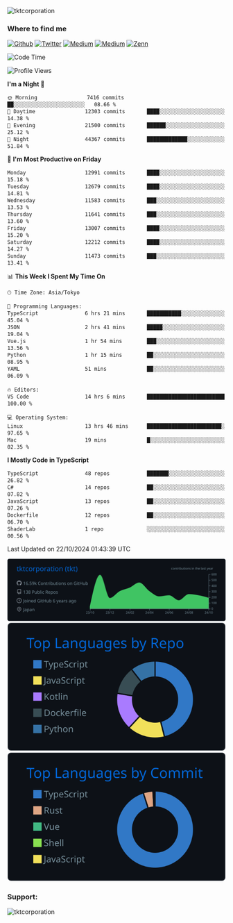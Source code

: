 <p align="left"> <img src="https://komarev.com/ghpvc/?username=tktcorporation&label=Profile%20views&color=0e75b6&style=flat" alt="tktcorporation" /> </p>

<h3>Where to find me</h3>
<p>
<a href="https://github.com/tktcorporation" target="_blank"><img alt="Github" src="https://img.shields.io/badge/GitHub-%2312100E.svg?&style=for-the-badge&logo=Github&logoColor=white" /></a>
<a href="https://twitter.com/tktcorporation" target="_blank"><img alt="Twitter" src="https://img.shields.io/badge/twitter-%231DA1F2.svg?&style=for-the-badge&logo=twitter&logoColor=white" /></a>
<a href="https://www.linkedin.com/in/tktcorporation" target="_blank"><img alt="Medium" src="https://img.shields.io/badge/linkdin-0a66c2.svg?&style=for-the-badge&logo=linkedin&logoColor=white" /></a>
<a href="https://qiita.com/tktcorporation" target="_blank"><img alt="Medium" src="https://img.shields.io/badge/qiita-55C500.svg?&style=for-the-badge&logo=qiita&logoColor=white" /></a>
<a href="https://zenn.dev/tktcorporation" target="_blank"><img alt="Zenn" src="https://img.shields.io/badge/Zenn-3EA8FF.svg?&style=for-the-badge&logo=Zenn&logoColor=white" /></a>
</p>
  
<!--START_SECTION:waka-->
![Code Time](http://img.shields.io/badge/Code%20Time-1%2C803%20hrs%2031%20mins-blue)

![Profile Views](http://img.shields.io/badge/Profile%20Views-0-blue)

**I'm a Night 🦉** 

```text
🌞 Morning                7416 commits        ██░░░░░░░░░░░░░░░░░░░░░░░   08.66 % 
🌆 Daytime                12303 commits       ████░░░░░░░░░░░░░░░░░░░░░   14.38 % 
🌃 Evening                21500 commits       ██████░░░░░░░░░░░░░░░░░░░   25.12 % 
🌙 Night                  44367 commits       █████████████░░░░░░░░░░░░   51.84 % 
```
📅 **I'm Most Productive on Friday** 

```text
Monday                   12991 commits       ████░░░░░░░░░░░░░░░░░░░░░   15.18 % 
Tuesday                  12679 commits       ████░░░░░░░░░░░░░░░░░░░░░   14.81 % 
Wednesday                11583 commits       ███░░░░░░░░░░░░░░░░░░░░░░   13.53 % 
Thursday                 11641 commits       ███░░░░░░░░░░░░░░░░░░░░░░   13.60 % 
Friday                   13007 commits       ████░░░░░░░░░░░░░░░░░░░░░   15.20 % 
Saturday                 12212 commits       ████░░░░░░░░░░░░░░░░░░░░░   14.27 % 
Sunday                   11473 commits       ███░░░░░░░░░░░░░░░░░░░░░░   13.41 % 
```


📊 **This Week I Spent My Time On** 

```text
🕑︎ Time Zone: Asia/Tokyo

💬 Programming Languages: 
TypeScript               6 hrs 21 mins       ███████████░░░░░░░░░░░░░░   45.04 % 
JSON                     2 hrs 41 mins       █████░░░░░░░░░░░░░░░░░░░░   19.04 % 
Vue.js                   1 hr 54 mins        ███░░░░░░░░░░░░░░░░░░░░░░   13.56 % 
Python                   1 hr 15 mins        ██░░░░░░░░░░░░░░░░░░░░░░░   08.95 % 
YAML                     51 mins             ██░░░░░░░░░░░░░░░░░░░░░░░   06.09 % 

🔥 Editors: 
VS Code                  14 hrs 6 mins       █████████████████████████   100.00 % 

💻 Operating System: 
Linux                    13 hrs 46 mins      ████████████████████████░   97.65 % 
Mac                      19 mins             █░░░░░░░░░░░░░░░░░░░░░░░░   02.35 % 
```

**I Mostly Code in TypeScript** 

```text
TypeScript               48 repos            ███████░░░░░░░░░░░░░░░░░░   26.82 % 
C#                       14 repos            ██░░░░░░░░░░░░░░░░░░░░░░░   07.82 % 
JavaScript               13 repos            ██░░░░░░░░░░░░░░░░░░░░░░░   07.26 % 
Dockerfile               12 repos            ██░░░░░░░░░░░░░░░░░░░░░░░   06.70 % 
ShaderLab                1 repo              ░░░░░░░░░░░░░░░░░░░░░░░░░   00.56 % 
```




 Last Updated on 22/10/2024 01:43:39 UTC
<!--END_SECTION:waka-->

[![](https://raw.githubusercontent.com/tktcorporation/tktcorporation/master/profile-summary-card-output/github_dark/0-profile-details.svg)](https://github.com/vn7n24fzkq/github-profile-summary-cards)
[![](https://raw.githubusercontent.com/tktcorporation/tktcorporation/master/profile-summary-card-output/github_dark/1-repos-per-language.svg)](https://github.com/vn7n24fzkq/github-profile-summary-cards) [![](https://raw.githubusercontent.com/tktcorporation/tktcorporation/master/profile-summary-card-output/github_dark/2-most-commit-language.svg)](https://github.com/vn7n24fzkq/github-profile-summary-cards)

<h3 align="left">Support:</h3>
<p><a href="https://www.buymeacoffee.com/tktcorporation"> <img align="left" src="https://cdn.buymeacoffee.com/buttons/v2/default-yellow.png" height="50" width="210" alt="tktcorporation" /></a></p><br><br>
